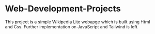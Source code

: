 # Web-Development-Projects

This project is a simple Wikipedia Lite webapge which is built using Html and Css. Further implementation on JavaScript and Tailwind is left.
